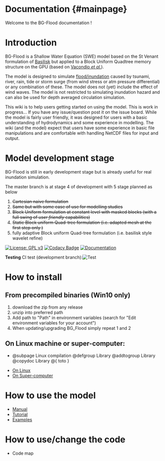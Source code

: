 Documentation {#mainpage}
=================


Welcome to the BG-Flood documentation !
# Introduction
BG-Flood is a Shallow Water Equation (SWE) model based on the St Venant formulation of [Basilisk](http://basilisk.fr/) but applied to a Block Uniform Quadtree memory structure on the GPU (based on [Vacondio _et al._](https://dl.acm.org/citation.cfm?id=3031292)).

The model is designed to simulate [flood/inundation](https://english.stackexchange.com/questions/131195/difference-between-flooding-and-inundation) caused by tsunami, river, rain, tide or storm surge (from wind stress or atm pressure differential) or any combination of these. The model does not (yet) include the effect of wind waves. The model is not restricted to simulating inundation hazard and can also be used for depth averaged circulation simulation. 

This wiki is to help users getting started on using the model. This is work in progress... If you have any issue/question post it on the issue board. While the model is fairly user friendly, it was designed for users with a basic understanding of hydrodynamics and some experience in modelling. The wiki (and the model) expect that users have some experience in basic file manipulations and are comfortable with handling NetCDF files for input and output.

# Model development stage
BG-Flood is still in early development stage but is already useful for real inundation simulation.       

The master branch is at stage 4 of development with 5 stage planned as below
1. ~~Cartesian naive formulation~~
2. ~~Same but with some ease of use for modelling studies~~
3. ~~Block Uniform formulation at constant level with masked blocks (with a full swing of _user friendly_ capabilities)~~
4. ~~Static Block uniform Quad-tree formulation (i.e. adapted mesh at the first step only )~~
5. fully adaptive Block uniform Quad-tree formulation  (i.e. basilisk style wavelet refine)

[![License: GPL v3](https://img.shields.io/badge/License-GPL%20v3-brightgreen.svg)](https://www.gnu.org/licenses/gpl-3.0)
[![Codacy Badge](https://api.codacy.com/project/badge/Grade/8d871cf493e94a6eb474eaa30f573583)](https://www.codacy.com/project/CyprienBosserelle/Basil_Cart_StV/dashboard?utm_source=github.com&amp;utm_medium=referral&amp;utm_content=CyprienBosserelle/Basil_Cart_StV&amp;utm_campaign=Badge_Grade_Dashboard)
[![Documentation](https://img.shields.io/badge/doc-Doxygen-blue)](https://cyprienbosserelle.github.io/BG_Flood/)


**Testing**
CI test (development branch):![Test](https://github.com/CyprienBosserelle/BG_Flood/actions/workflows//main.yml/badge.svg?branch=development)


# How to install
## From precompiled binaries (Win10 only)
1. download the zip from any release
2. unzip into preferred path
3. Add path to "Path" in environment variables (search for "Edit environment variables for your account")
4. When updating/upgrading BG_Flood simply repeat 1 and 2

## On Linux machine or super-computer:

- @subpage Linux compilation
@defgroup Library
@addtogroup Library
@copydoc Library
@{
    toto
}


* [On Linux](doc/Compile-under-linux)
* [On Super-computer](doc/Use-On-SuperComputer)
 
# How to use the model
* [Manual](doc/Manual)
* [Tutorial](doc/Tutorial_intro)
* [Examples](doc/Test-and-Examples)

# How to use/change the code
* Code map

